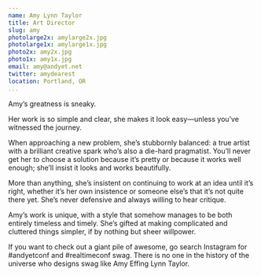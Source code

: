 ```yaml
---
name: Amy Lynn Taylor
title: Art Director
slug: amy
photolarge2x: amylarge2x.jpg
photolarge1x: amylarge1x.jpg
photo2x: amy2x.jpg
photo1x: amy1x.jpg
email: amy@andyet.net
twitter: amydearest
location: Portland, OR
...
```


Amy’s greatness is sneaky.

Her work is so simple and clear, she makes it look easy—unless you’ve witnessed the journey.

When approaching a new problem, she’s stubbornly balanced: a true artist with a brilliant creative spark who’s also a die-hard pragmatist. You’ll never get her to choose a solution because it’s pretty or because it works well enough; she’ll insist it looks and works beautifully.

More than anything, she’s insistent on continuing to work at an idea until it’s right, whether it’s her own insistence or someone else’s that it’s not quite there yet. She’s never defensive and always willing to hear critique.

Amy’s work is unique, with a style that somehow manages to be both entirely timeless and timely. She’s gifted at making complicated and cluttered things simpler, if by nothing but sheer willpower.

If you want to check out a giant pile of awesome, go search Instagram for #andyetconf and #realtimeconf swag. There is no one in the history of the universe who designs swag like Amy Effing Lynn Taylor.
